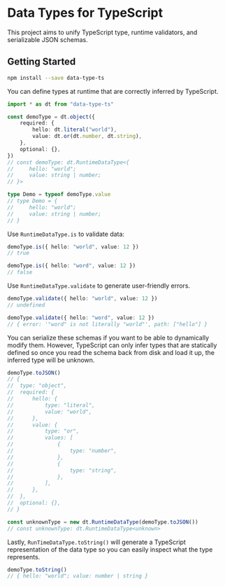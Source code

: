 # Data Types for TypeScript

This project aims to unify TypeScript type, runtime validators, and serializable JSON schemas.

## Getting Started

```sh
npm install --save data-type-ts
```

You can define types at runtime that are correctly inferred by TypeScript.

```ts
import * as dt from "data-type-ts"

const demoType = dt.object({
	required: {
		hello: dt.literal("world"),
		value: dt.or(dt.number, dt.string),
	},
	optional: {},
})
// const demoType: dt.RuntimeDataType<{
//     hello: "world";
//     value: string | number;
// }>

type Demo = typeof demoType.value
// type Demo = {
//     hello: "world";
//     value: string | number;
// }
```

Use `RuntimeDataType.is` to validate data:

```ts
demoType.is({ hello: "world", value: 12 })
// true

demoType.is({ hello: "word", value: 12 })
// false
```

Use `RuntimeDataType.validate` to generate user-friendly errors.

```ts
demoType.validate({ hello: "world", value: 12 })
// undefined

demoType.validate({ hello: "word", value: 12 })
// { error: '"word" is not literally "world"', path: ["hello"] }
```

You can serialize these schemas if you want to be able to dynamically modify them. However, TypeScript can only infer types that are statically defined so once you read the schema back from disk and load it up, the inferred type will be unknown.

```ts
demoType.toJSON()
// {
// 	type: "object",
// 	required: {
// 		hello: {
// 			type: "literal",
// 			value: "world",
// 		},
// 		value: {
// 			type: "or",
// 			values: [
// 				{
// 					type: "number",
// 				},
// 				{
// 					type: "string",
// 				},
// 			],
// 		},
// 	},
// 	optional: {},
// }

const unknownType = new dt.RuntimeDataType(demoType.toJSON())
// const unknownType: dt.RuntimeDataType<unknown>
```

Lastly, `RunTimeDataType.toString()` will generate a TypeScript representation of the data type so you can easily inspect what the type represents.

```ts
demoType.toString()
// { hello: "world"; value: number | string }
```
